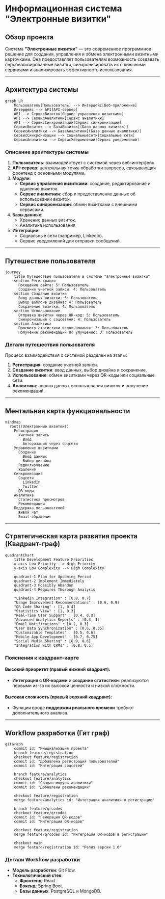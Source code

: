 # Информационная система "Электронные визитки"

## Обзор проекта

Система **"Электронные визитки"** — это современное программное решение для создания, управления и обмена электронными визитными карточками. Она предоставляет пользователям возможность создавать персонализированные визитки, синхронизировать их с внешними сервисами и анализировать эффективность использования.

---

## Архитектура системы

```mermaid
graph LR
    Пользователь[Пользователь] --> Интерфейс[Веб-приложение]
    Интерфейс --> API[API-сервер]
    API --> СервисВизиток[Сервис управления визитками]
    API --> СервисАналитики[Сервис аналитики]
    API --> СервисСинхронизации[Сервис синхронизации]
    СервисВизиток --> БазаВизиток[(База данных визиток)]
    СервисАналитики --> БазаАналитики[(База данных аналитики)]
    СервисСинхронизации --> СоциальныеСети[Социальные сети]
    СервисАналитики --> СервисУведомлений[Сервис уведомлений]
```

### Описание архитектуры системы

1. **Пользователь**: взаимодействует с системой через веб-интерфейс.  
2. **API-сервер**: центральная точка обработки запросов, связывающая фронтенд с основными модулями.  
3. **Модули**:
   - **Сервис управления визитками**: создание, редактирование и удаление визиток.  
   - **Сервис аналитики**: сбор и предоставление данных об использовании визиток.  
   - **Сервис синхронизации**: обмен визитками с внешними сервисами.  
4. **Базы данных**:
   - Хранение данных визиток.  
   - Аналитика использования.  
5. **Интеграции**:
   - Социальные сети (например, LinkedIn).  
   - Сервис уведомлений для отправки сообщений.  

---

## Путешествие пользователя

```mermaid
journey
    title Путешествие пользователя в системе "Электронные визитки"
    section Регистрация
      Посещение сайта: 5: Пользователь
      Создание учетной записи: 4: Пользователь
    section Создание визитки
      Ввод данных визитки: 5: Пользователь
      Выбор шаблона дизайна: 4: Пользователь
      Сохранение визитки: 4: Пользователь
    section Использование
      Отправка визитки через QR-код: 5: Пользователь
      Синхронизация с соцсетями: 4: Пользователь
    section Аналитика
      Просмотр статистики использования: 3: Пользователь
      Получение рекомендаций по улучшению: 3: Пользователь
```

### Детали путешествия пользователя

Процесс взаимодействия с системой разделен на этапы:  
1. **Регистрация**: создание учетной записи.  
2. **Создание визитки**: ввод данных, выбор дизайна и сохранение.  
3. **Использование**: обмен визитками через QR-коды или социальные сети.  
4. **Аналитика**: анализ данных использования визиток и получение рекомендаций.  

---

## Ментальная карта функциональности

```mermaid
mindmap
  root((Электронные визитки))
    Регистрация
      Учетная запись
        Вход
        Авторизация через соцсети
    Управление визитками
      Создание
        Ввод данных
        Выбор дизайна
      Редактирование
      Удаление
    Синхронизация
      Соцсети
        LinkedIn
        Twitter
      QR-коды
    Аналитика
      Статистика просмотров
      Рекомендации
    Поддержка пользователей
      Живой чат
      Email-обращения
```

---

## Стратегическая карта развития проекта (Квадрант-граф)

```mermaid
quadrantChart
    title Development Feature Priorities
    x-axis Low Priority --> High Priority
    y-axis Low Complexity --> High Complexity
    
    quadrant-1 Plan for Upcoming Period
    quadrant-2 Implement Immediately
    quadrant-3 Possibly Abandon
    quadrant-4 Requires Thorough Analysis
    
    "LinkedIn Integration" : [0.8, 0.7]
    "Usage Improvement Recommendations" : [0.6, 0.9]
    "QR Code Sharing" : [1, 0.4]
    "Statistics View" : [1, 0.3]
    "Real-Time User Support" : [0.4, 0.8]
    "Advanced Analytics Reports" : [0.3, 1]
    "Email Notifications" : [0.2, 0.3]
    "User Data Synchronization" : [0.6, 0.35]
    "Customizable Templates" : [0.5, 0.6]
    "Mobile App Development" : [0.7, 0.75]
    "Social Media Sharing" : [0.9, 0.6]
    "Integration with CRMs" : [0.8, 0.5]
```

### Пояснения к квадрант-карте

#### Высокий приоритет (правый нижний квадрант):  
- **Интеграция с QR-кодами** и **создание статистики**: реализуются первыми из-за их высокой ценности и низкой сложности.  

#### Высокая сложность (правый верхний квадрант):  
- Функции вроде **поддержки реального времени** требуют дополнительного анализа.  

---

## Workflow разработки (Гит граф)

```mermaid
gitGraph
    commit id: "Инициализация проекта"
    branch feature/registration
    checkout feature/registration
    commit id: "Добавлена регистрация пользователей"
    commit id: "Интеграция соцсетей"

    branch feature/analytics
    checkout feature/analytics
    commit id: "Создан модуль аналитики"
    commit id: "Добавлены рекомендации"

    checkout feature/registration
    merge feature/analytics id: "Интеграция аналитики в регистрацию"

    branch feature/qrcodes
    checkout feature/qrcodes
    commit id: "Генерация QR-кодов"
    commit id: "Интеграция QR-кодов"

    checkout feature/registration
    merge feature/qrcodes id: "Интеграция QR-кодов в регистрацию"

    checkout main
    merge feature/registration id: "Релиз версии 1.0"
```

### Детали Workflow разработки

- **Модель разработки**: Git Flow.  
- **Технологический стек**:
  - **Фронтенд**: React.  
  - **Бэкенд**: Spring Boot.  
  - **Базы данных**: PostgreSQL и MongoDB.  

